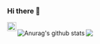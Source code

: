 ### Hi there 👋

<!--
**bobbypaton/bobbypaton** is a ✨ _special_ ✨ repository because its `README.md` (this file) appears on your GitHub profile.

-->

<a href="https://twitter.com/bobbypaton">
  <img align="left" alt="Robert Paton | Twitter" width="21px" src="https://raw.githubusercontent.com/anuraghazra/anuraghazra/master/assets/twitter.svg" />
</a>

</br>

<!--- 
  if you have forked this to use on your profile, 
  Change the `github-readme-stats.anuraghazra1.vercel.app` to `github-readme-stats.vercel.app` 
--->

<!-- Change the `github-readme-stats.anuraghazra1.vercel.app` to `github-readme-stats.vercel.app`  -->
<a href="https://github.com/anuraghazra/github-readme-stats">
  
<img align="left" src="https://github-readme-stats.vercel.app/api?username=bobbypaton&show_icons=true&include_all_commits=true&theme=material-palenight" alt="Anurag's github stats" />
</a>

<a href="https://github.com/anuraghazra/github-readme-stats">
  <!-- Change the `github-readme-stats.anuraghazra1.vercel.app` to `github-readme-stats.vercel.app`  -->
  <img align="left" src="https://github-readme-stats.vercel.app/api/top-langs/?username=bobbypaton&layout=compact&theme=material-palenight" />
</a>

